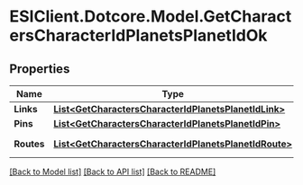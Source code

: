 # ESIClient.Dotcore.Model.GetCharactersCharacterIdPlanetsPlanetIdOk
## Properties

Name | Type | Description | Notes
------------ | ------------- | ------------- | -------------
**Links** | [**List&lt;GetCharactersCharacterIdPlanetsPlanetIdLink&gt;**](GetCharactersCharacterIdPlanetsPlanetIdLink.md) | links array | 
**Pins** | [**List&lt;GetCharactersCharacterIdPlanetsPlanetIdPin&gt;**](GetCharactersCharacterIdPlanetsPlanetIdPin.md) | pins array | 
**Routes** | [**List&lt;GetCharactersCharacterIdPlanetsPlanetIdRoute&gt;**](GetCharactersCharacterIdPlanetsPlanetIdRoute.md) | routes array | 

[[Back to Model list]](../README.md#documentation-for-models) [[Back to API list]](../README.md#documentation-for-api-endpoints) [[Back to README]](../README.md)


